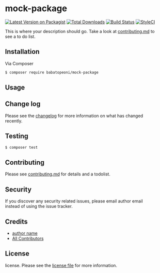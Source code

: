 # mock-package

[![Latest Version on Packagist][ico-version]][link-packagist]
[![Total Downloads][ico-downloads]][link-downloads]
[![Build Status][ico-travis]][link-travis]
[![StyleCI][ico-styleci]][link-styleci]

This is where your description should go. Take a look at [contributing.md](contributing.md) to see a to do list.

## Installation

Via Composer

``` bash
$ composer require babatopeoni/mock-package
```

## Usage

## Change log

Please see the [changelog](changelog.md) for more information on what has changed recently.

## Testing

``` bash
$ composer test
```

## Contributing

Please see [contributing.md](contributing.md) for details and a todolist.

## Security

If you discover any security related issues, please email author email instead of using the issue tracker.

## Credits

- [author name][link-author]
- [All Contributors][link-contributors]

## License

license. Please see the [license file](license.md) for more information.

[ico-version]: https://img.shields.io/packagist/v/babatopeoni/mock-package.svg?style=flat-square
[ico-downloads]: https://img.shields.io/packagist/dt/babatopeoni/mock-package.svg?style=flat-square
[ico-travis]: https://img.shields.io/travis/babatopeoni/mock-package/master.svg?style=flat-square
[ico-styleci]: https://styleci.io/repos/12345678/shield

[link-packagist]: https://packagist.org/packages/babatopeoni/mock-package
[link-downloads]: https://packagist.org/packages/babatopeoni/mock-package
[link-travis]: https://travis-ci.org/babatopeoni/mock-package
[link-styleci]: https://styleci.io/repos/12345678
[link-author]: https://github.com/babatopeoni
[link-contributors]: ../../contributors]